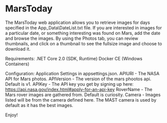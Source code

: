 # MarsToday

The MarsToday web application allows you to retrieve images for days specified in the App_Data\DateList.txt file. 
If you are interested in images for a particular date, or something interesting was found on Mars, add the date and browse the images.
By using the Photos tab, you can review thumbnails, and click on a thumbnail to see the fullsize image and choose to download it.

Requirements:
  .NET Core 2.0 (SDK, Runtime)
  Docker CE (Windows Containers)
  
  Configuration:
    Application Settings in appsettings.json.
      APIURI - The NASA API for Mars photos.
      APIVersion - The version of the mars phootos api. Default is v1.
      APIKey - The API key you get by signing up here:
          https://api.nasa.gov/index.html#apply-for-an-api-key
      RoverName - The Mars rover images are gathered from. Default is curiosity.
      Camera - Images listed will be from the camera defined here. The MAST camera is used by default as it has the best images.
      
      
 Enjoy!
 



